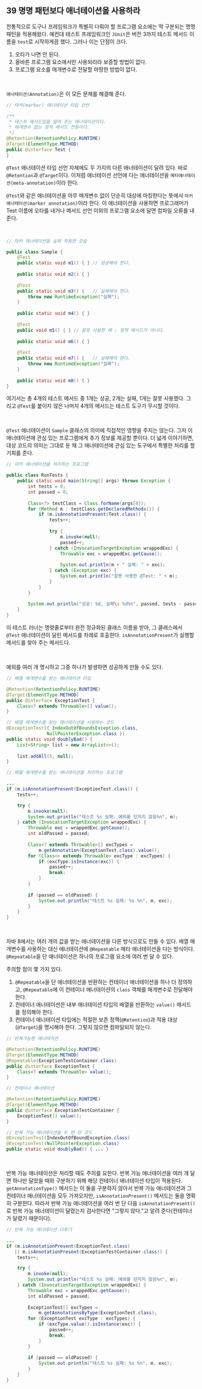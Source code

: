 ## 39 명명 패턴보다 애너테이션을 사용하라

전통적으로 도구나 프레임워크가 특별히 다뤄야 할 프로그램 요소에는 딱 구분되는 명명 패턴을 적용해왔다. 예컨대 테스트 프레임워크인 `JUnit`은 버전 3까지 테스트 메서드 이름을 `test`로 시작하게끔 했다. 그러나 이는 단점이 크다.

1. 오타가 나면 안 된다.
2. 올바른 프로그램 요소에서만 사용되리라 보증할 방법이 없다.
3. 프로그램 요소를 매개변수로 전달할 마땅한 방법이 없다.

<br />

`애너테이션(Annotation)`은 이 모든 문제를 해결해 준다.

```java
// 마커(marker) 애너테이션 타입 선언

/**
 * 테스트 메서드임을 알려 주는 애너테이션이다.
 * 매개변수 없는 정적 메서드 전용이다.
 */
@Retention(RetentionPolicy.RUNTIME)
@Target(ElementType.METHOD)
public @interface Test {
}
```

`@Test` 애너테이션 타입 선언 자체에도 두 가지의 다른 애너테이션이 달려 있다. 바로 `@Retention`과 `@Target`이다. 이처럼 애너테이션 선언에 다는 애너테이션을 `메타애너테이션(meta-annotation)`이라 한다.

`@Test`와 같은 애너테이션을 아무 매개변수 없이 단순히 대상에 마킹한다는 뜻에서 `마커 애너테이션(marker annotation)`이라 한다. 이 애너테이션을 사용하면 프로그래머가 Test 이름에 오타를 내거나 메서드 선언 이외의 프로그램 요소에 달면 컴파일 오류를 내 준다.

<br />

```java
// 마커 애너테이션을 실제 적용한 모습

public class Sample {
    @Test
    public static void m1() { } // 성공해야 한다.
    
    public static void m2() { }
    
    @Test 
    public static void m3() {   // 실패해야 한다.
        throw new RuntimeException("실패");
    }
    
    public static void m4() { }
    
    @Test
    public void m5() { } // 잘못 사용한 예 : 정적 메서드가 아니다.
    
    public static void m6() { }
    
    @Test
    public static void m7() {   // 실패해야 한다.
        throw new RuntimeException("실패");
    }
    
    public static void m8() { }
}
```

여기서는 총 4개의 테스트 메서드 중 1개는 성공, 2개는 실패, 1개는 잘못 사용했다. 그리고 `@Test`를 붙이지 않은 나머지 4개의 메서드는 테스트 도구가 무시할 것이다.

<br />

`@Test` 애너테이션이 `Sample` 클래스의 의미에 직접적인 영향을 주지는 않는다. 그저 이 애너테이션에 관심 있는 프로그램에게 추가 정보를 제공할 뿐이다. 더 넓게 이야기하면, 대상 코드의 의미는 그대로 둔 채 그 애너테이션에 관심 있는 도구에서 특별한 처리를 할 기회를 준다.

```java
// 마커 애너테이션을 처리하는 프로그램

public class RunTests {
    public static void main(String[] args) throws Exception {
        int tests = 0;
        int passed = 0;
        
        Class<?> testClass = Class.forName(args[0]);
        for (Method m : testClass.getDeclaredMethods()) {
            if (m.isAnnotationPresent(Test.class)) {
                tests++;
                
                try {
                    m.invoke(null);
                    passed++;
                } catch (InvocationTargetException wrappedExc) {
                    Throwable exc = wrappedExc.getCause();
                    
                    System.out.println(m + " 실패: " + exc);
                } catch (Exception exc) {
                    System.out.println("잘못 사용한 @Test: " + m);
                }
            }
        }
        
        System.out.println("성공: %d, 실패\: %d%n", passed, tests - passed);
    }
}
```

이 테스트 러너는 명령줄로부터 완전 정규화된 클래스 이름을 받아, 그 클래스에서 `@Test` 애너테이션이 달린 메서드를 차례로 호출한다. `isAnnotationPresent`가 실행할 메서드를 찾아 주는 메서드다.

<br />

예외를 여러 개 명시하고 그중 하나가 발생하면 성공하게 만들 수도 있다.

```java
// 배열 매개변수를 받는 애너테이션 타입

@Retention(RetentionPolicy.RUNTIME)
@Target(ElementType.METHOD)
public @interface ExceptionTest {
    Class<? extends Throwable>[] value();
}

// 배열 매개변수를 받는 애너테이션을 사용하는 코드
@ExceptionTest({ IndexOutOfBoundsException.class,
               NullPointerException.class })
public static void doublyBad() {
    List<String> list = new ArrayList<>();
    
    list.addAll(5, null);
}
```

```java
// 배열 매개변수를 받는 애너테이션을 처리하는 프로그램

...
if (m.isAnnotationPresent(ExceptionTest.class)) {
    tests++;

    try {
        m.invoke(null);
        System.out.println("테스트 %s 실패: 예외를 던지지 않음%n", m);
    } catch (InvocationTargetException wrappedExc) {
        Throwable exc = wrappedExc.getCause();
        int oldPassed = passed;
        
        Class<? extends Throwable>[] excTypes =
            m.getAnnotation(ExceptionTest.class).value();
        for (Class<> extends Throwable> excType : excTypes) {
            if (excType.isInstance(exc)) {
                passed++;
                break;
            }
        }
        
        if (passed == oldPassed) {
            System.out.println("테스트 %s 실패: %s %n", m, exc);
        }
    }
}
```

<br />

자바 8에서는 여러 개의 값을 받는 애너테이션을 다른 방식으로도 만들 수 있다. 배열 매개변수를 사용하는 대신 애너테이션에 `@Repeatable` 메타 애너테이션을 다는 방식이다. `@Repeatable`을 단 애너테이션은 하나의 프로그램 요소에 여러 번 달 수 있다.

주의할 점이 몇 가지 있다.

1. `@Repeatable`을 단 애너테이션을 반환하는 컨테이너 애너테이션을 하나 더 정의하고, `@Repeatable`에 이 컨테이너 애너테이션의 `class` 객체를 매개변수로 전달해야 한다.
2. 컨테이너 애너테이션은 내부 애너테이션 타입의 배열을 반환하는 `value()` 메서드를 정의해아 한다.
3. 컨테이너 애너테이션 타입에는 적절한 보존 정책(`@Retention`)과 적용 대상(`@Target`)을 명시해야 한다. 그렇지 않으면 컴파일되지 않는다.

```java
// 반복가능한 애너테이션

@Retention(RetentionPolicy.RUNTIME)
@Target(ElementType.METHOD)
@Repeatable(ExceptionTestContainer.class)
public @interface ExceptionTest {
    Class<? extends Throwable> value();
}

// 컨테이너 애너테이션

@Retention(RetentionPolicy.RUNTIME)
@Target(ElementType.METHOD)
public @interface ExceptionTestContainer {
    ExceptionTest[] value();
}
```

```java
// 반복 가능 애너테이션을 두 번 단 코드
@ExceptionTest(IndexOutOfBoundException.class)
@ExceptionTest(NullPointerException.class)
public static void doublyBad() { ... }
```

<br />

반복 가능 애너테이션은 처리할 때도 주의를 요한다. 반복 가능 애너테이션을 여러 개 달면 하나만 달았을 때와 구분하기 위해 해당 컨테이너 애너테이션 타입이 적용된다. `getAnnotationType()` 메서드는 이 둘을 구분하지 않아서 반복 가능 애너테이션과 그 컨테이너 애너테이션을 모두 가져오지만, `isAnnotationPresent()` 메서드는 둘을 명확히 구분한다. 따라서 반복 가능 애너테이션을 여러 번 단 다음 `isAnnotationPresent()`로 반복 가능 애너테이션이 달렸는지 검사한다면 "그렇지 않다."고 알려 준다(컨테이너가 달렸기 때문이다).

```java
// 반복 가능 애너테이션 다루기

...
if (m.isAnnotationPresent(ExceptionTest.class)
   || m.isAnnotationPresent(ExceptionTestContainer.class)) {
    tests++;

    try {
        m.invoke(null);
        System.out.println("테스트 %s 실패: 예외를 던지지 않음%n", m);
    } catch (InvocationTargetException wrappedExc) {
        Throwable exc = wrappedExc.getCause();
        int oldPassed = passed;
        
        ExceptionTest[] excTypes =
            m.getAnnotationsByType(ExceptionTest.class);
        for (ExceptionTest excType : excTypes) {
            if (excType.value().isInstance(exc)) {
                passed++;
                break;
            }
        }
        
        if (passed == oldPassed) {
            System.out.println("테스트 %s 실패: %s %n", m, exc);
        }
    }
}
```

